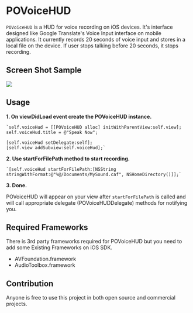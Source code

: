 # POVoiceHUD

`POVoiceHUD` is a HUD for voice recording on iOS devices. It's interface designed like Google Translate's Voice Input interface on mobile applications. It currently records 20 seconds of voice input and stores in a local file on the device. If user stops talking before 20 seconds, it stops recording.

## Screen Shot Sample

![](https://github.com/polatolu/POVoiceHUD/raw/master/POVoiceHUD_Sample_Screen_Shot.png)

## Usage

**1. On viewDidLoad event create the POVoiceHUD instance.**

    `self.voiceHud = [[POVoiceHUD alloc] initWithParentView:self.view];
    self.voiceHud.title = @"Speak Now";

    [self.voiceHud setDelegate:self];
    [self.view addSubview:self.voiceHud];`

**2. Use startForFilePath method to start recording.**

    `[self.voiceHud startForFilePath:[NSString stringWithFormat:@"%@/Documents/MySound.caf", NSHomeDirectory()]];`

**3. Done.**

POVoiceHUD will appear on your view after `startForFilePath` is called and will call appropriate delegate (POVoiceHUDDelegate) methods for notifying you.

## Required Frameworks

There is 3rd party frameworks required for POVoiceHUD but you need to add some Existing Frameworks on iOS SDK.

- AVFoundation.framework
- AudioToolbox.framework

## Contribution

Anyone is free to use this project in both open source and commercial projects.
